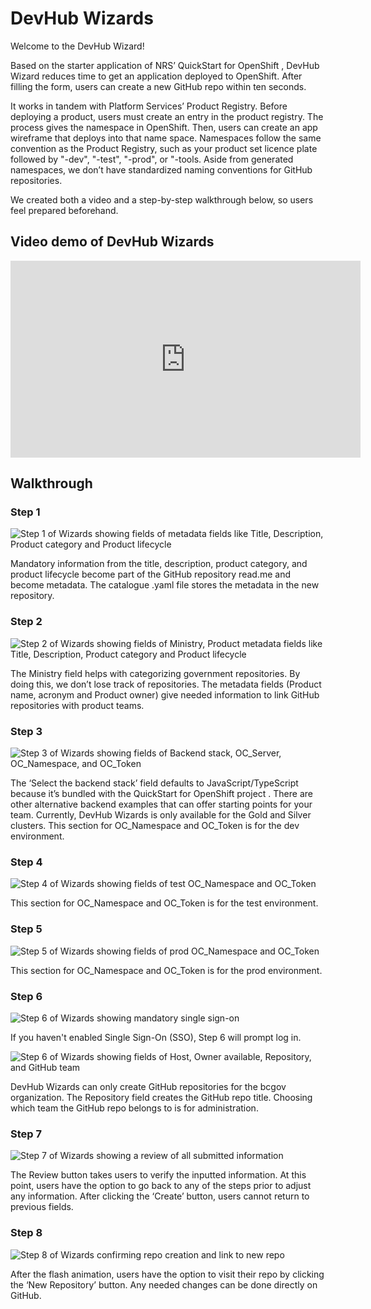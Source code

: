 # DevHub Wizards

Welcome to the DevHub Wizard!

Based on the starter application of NRS’ QuickStart for OpenShift , DevHub Wizard reduces time to get an application deployed to OpenShift. After filling the form, users can create a new GitHub repo within ten seconds. 

It works in tandem with Platform Services’ Product Registry. Before deploying a product, users must create an entry in the product registry. The process gives the namespace in OpenShift. Then, users can create an app wireframe that deploys into that name space. Namespaces follow the same convention as the Product Registry, such as your product set licence plate followed by "-dev", "-test", "-prod", or "-tools.
Aside from generated namespaces, we don’t have standardized naming conventions for GitHub repositories.     

We created both a video and a step-by-step walkthrough below, so users feel prepared beforehand. 

## Video demo of DevHub Wizards

<iframe width="560" height="315" src="https://youtu.be/9IiLW1864hs" title="YouTube video player" frameborder="0" allow="accelerometer; autoplay; clipboard-write; encrypted-media; gyroscope; picture-in-picture; web-share" referrerpolicy="strict-origin-when-cross-origin" allowfullscreen></iframe>

## Walkthrough

### Step 1

![Step 1 of Wizards showing fields of metadata fields like Title, Description, Product category and Product lifecycle](https://github.com/bcgov/bcdg/blob/main/docs/images/Wizards-Step%201.PNG)
 
Mandatory information from the title, description, product category, and product lifecycle become part of the GitHub repository read.me and become metadata. The catalogue .yaml file stores the metadata in the new repository. 

### Step 2

![Step 2 of Wizards showing fields of Ministry, Product metadata fields like Title, Description, Product category and Product lifecycle](https://github.com/bcgov/bcdg/blob/main/docs/images/Wizards-Step%202.PNG)
 
The Ministry field helps with categorizing government repositories. By doing this, we don’t lose track of repositories. The metadata fields (Product name, acronym and Product owner) give needed information to link GitHub repositories with product teams. 

### Step 3

![Step 3 of Wizards showing fields of Backend stack, OC_Server, OC_Namespace, and OC_Token](https://github.com/bcgov/bcdg/blob/main/docs/images/Wizards-Step%203.PNG)
 
The ‘Select the backend stack’ field defaults to JavaScript/TypeScript because it’s bundled with the QuickStart for OpenShift project  . There are other alternative backend examples that can offer starting points for your team. Currently, DevHub Wizards is only available for the Gold and Silver clusters. This section for OC_Namespace and OC_Token is for the dev environment.

### Step 4

![Step 4 of Wizards showing fields of test OC_Namespace and OC_Token](https://github.com/bcgov/bcdg/blob/main/docs/images/Wizards-Step%204.PNG)
 
This section for OC_Namespace and OC_Token is for the test environment.

### Step 5

![Step 5 of Wizards showing fields of prod OC_Namespace and OC_Token](https://github.com/bcgov/bcdg/blob/main/docs/images/Wizards-Step%205.PNG)
 
This section for OC_Namespace and OC_Token is for the prod environment.

### Step 6

![Step 6 of Wizards showing mandatory single sign-on](https://github.com/bcgov/bcdg/blob/main/docs/images/Wizards-Step%206.PNG)

If you haven't enabled Single Sign-On (SSO), Step 6 will prompt log in.

![Step 6 of Wizards showing fields of Host, Owner available, Repository, and GitHub team](https://github.com/bcgov/bcdg/blob/main/docs/images/Wizards-Step%206b.PNG)
 
DevHub Wizards can only create GitHub repositories for the bcgov organization. The Repository field creates the GitHub repo title. Choosing which team the GitHub repo belongs to is for administration.  

### Step 7

![Step 7 of Wizards showing a review of all submitted information](https://github.com/bcgov/bcdg/blob/main/docs/images/Wizards-Step%207.PNG)
 
The Review button takes users to verify the inputted information. At this point, users have the option to go back to any of the steps prior to adjust any information. After clicking the ‘Create’ button, users cannot return to previous fields. 

### Step 8

![Step 8 of Wizards confirming repo creation and link to new repo](https://github.com/bcgov/bcdg/blob/main/docs/wizards/Wizards-Step-8b.png)

After the flash animation, users have the option to visit their repo by clicking the ‘New Repository’ button. Any needed changes can be done directly on GitHub.

